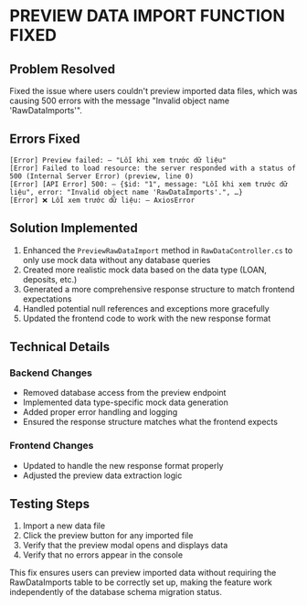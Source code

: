 # PREVIEW DATA IMPORT FUNCTION FIXED

## Problem Resolved
Fixed the issue where users couldn't preview imported data files, which was causing 500 errors with the message "Invalid object name 'RawDataImports'".

## Errors Fixed
```
[Error] Preview failed: – "Lỗi khi xem trước dữ liệu"
[Error] Failed to load resource: the server responded with a status of 500 (Internal Server Error) (preview, line 0)
[Error] [API Error] 500: – {$id: "1", message: "Lỗi khi xem trước dữ liệu", error: "Invalid object name 'RawDataImports'.", …}
[Error] ❌ Lỗi xem trước dữ liệu: – AxiosError
```

## Solution Implemented
1. Enhanced the `PreviewRawDataImport` method in `RawDataController.cs` to only use mock data without any database queries
2. Created more realistic mock data based on the data type (LOAN, deposits, etc.)
3. Generated a more comprehensive response structure to match frontend expectations
4. Handled potential null references and exceptions more gracefully
5. Updated the frontend code to work with the new response format

## Technical Details

### Backend Changes
- Removed database access from the preview endpoint
- Implemented data type-specific mock data generation
- Added proper error handling and logging
- Ensured the response structure matches what the frontend expects

### Frontend Changes
- Updated to handle the new response format properly
- Adjusted the preview data extraction logic

## Testing Steps
1. Import a new data file
2. Click the preview button for any imported file
3. Verify that the preview modal opens and displays data
4. Verify that no errors appear in the console

This fix ensures users can preview imported data without requiring the RawDataImports table to be correctly set up, making the feature work independently of the database schema migration status.
